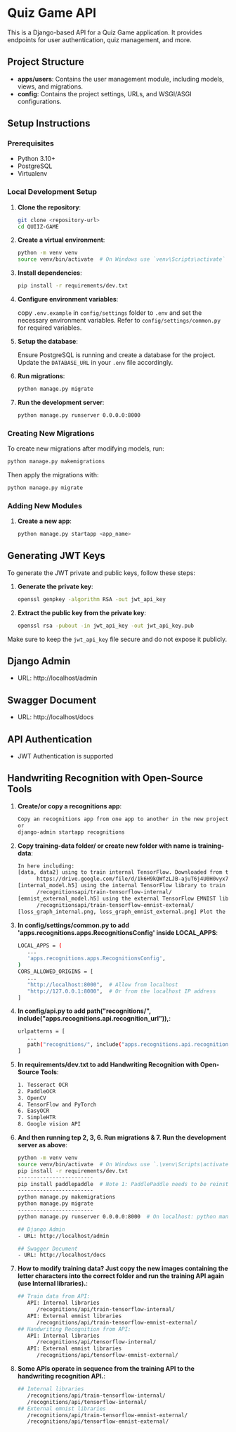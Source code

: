 # Quiz Game API

This is a Django-based API for a Quiz Game application. It provides endpoints for user authentication, quiz management, and more.

## Project Structure

- **apps/users**: Contains the user management module, including models, views, and migrations.
- **config**: Contains the project settings, URLs, and WSGI/ASGI configurations.

## Setup Instructions

### Prerequisites

- Python 3.10+
- PostgreSQL
- Virtualenv

### Local Development Setup

1. **Clone the repository**:

   ```bash
   git clone <repository-url>
   cd QUIIZ-GAME
   ```

2. **Create a virtual environment**:

   ```bash
   python -m venv venv
   source venv/bin/activate  # On Windows use `venv\Scripts\activate`
   ```

3. **Install dependencies**:

   ```bash
   pip install -r requirements/dev.txt
   ```

4. **Configure environment variables**:

   copy `.env.example` in `config/settings` folder to `.env` and set the necessary environment variables. Refer to `config/settings/common.py` for required variables.

5. **Setup the database**:

   Ensure PostgreSQL is running and create a database for the project. Update the `DATABASE_URL` in your `.env` file accordingly.

6. **Run migrations**:

   ```bash
   python manage.py migrate
   ```

7. **Run the development server**:

   ```bash
   python manage.py runserver 0.0.0.0:8000
   ```

### Creating New Migrations

To create new migrations after modifying models, run:

```bash
python manage.py makemigrations
```

Then apply the migrations with:

```bash
python manage.py migrate
```

### Adding New Modules

1. **Create a new app**:

   ```bash
   python manage.py startapp <app_name>
   ```

## Generating JWT Keys

To generate the JWT private and public keys, follow these steps:

1. **Generate the private key**:
   
   ```bash
   openssl genpkey -algorithm RSA -out jwt_api_key
   ```

2. **Extract the public key from the private key**:

   ```bash
   openssl rsa -pubout -in jwt_api_key -out jwt_api_key.pub
   ```

Make sure to keep the `jwt_api_key` file secure and do not expose it publicly.

## Django Admin
- URL: http://localhost/admin

## Swagger Document
- URL: http://localhost/docs

## API Authentication
- JWT Authentication is supported


## Handwriting Recognition with Open-Source Tools

1. **Create/or copy a recognitions app**:
   ```bash
   Copy an recognitions app from one app to another in the new project.
   or
   django-admin startapp recognitions
   ```

2. **Copy training-data folder/ or create new folder with name is training-data**:
   ```bash
   In here including:
   [data, data2] using to train internal TensorFlow. Downloaded from the experimental training model website:
         https://drive.google.com/file/d/1k6H9kQWfzLJB-ajuT6j4U0H0vyx7n_uL/view?usp=drive_link
   [internal_model.h5] using the internal TensorFlow library to train and generate this file when running the API:
         /recognitionsapi/train-tensorflow-internal/
   [emnist_external_model.h5] using the external TensorFlow EMNIST library to train and generate this file when running the API:
         /recognitionsapi/train-tensorflow-emnist-external/
   [loss_graph_internal.png, loss_graph_emnist_external.png] Plot the loss graph after training is complete.
   ```

3. **In config/settings/common.py to add 'apps.recognitions.apps.RecognitionsConfig' inside LOCAL_APPS**:
   ```bash
   LOCAL_APPS = (
      ...
      'apps.recognitions.apps.RecognitionsConfig',
   )
   CORS_ALLOWED_ORIGINS = [
      ...
      "http://localhost:8000",  # Allow from localhost 
      "http://127.0.0.1:8000",  # Or from the localhost IP address
   ]
   ```

4. **In config/api.py to add path("recognitions/", include("apps.recognitions.api.recognition_url")),**:
   ```bash
   urlpatterns = [
      ...
      path("recognitions/", include("apps.recognitions.api.recognition_url")),
   ]
   ```

5. **In requirements/dev.txt to add Handwriting Recognition with Open-Source Tools**:
   ```bash
   1. Tesseract OCR
   2. PaddleOCR
   3. OpenCV
   4. TensorFlow and PyTorch
   6. EasyOCR
   7. SimpleHTR
   8. Google vision API
   ```

6. **And then running tep 2, 3, 6. **Run migrations** & 7. **Run the development server** as above**:
   ```bash
   python -m venv venv
   source venv/bin/activate  # On Windows use `.\venv\Scripts\activate` & python.exe -m pip install --upgrade pip
   pip install -r requirements/dev.txt
   ------------------------
   pip install paddlepaddle  # Note 1: PaddlePaddle needs to be reinstalled, because the paddlepaddle depends on protobuf <=3.20.2 while the tensorflow depends on protobuf >=3.20.3 
   ------------------------
   python manage.py makemigrations
   python manage.py migrate
   ------------------------
   python manage.py runserver 0.0.0.0:8000  # On localhost: python manage.py runserver localhost:8000
   
   ## Django Admin
   - URL: http://localhost/admin
   
   ## Swagger Document
   - URL: http://localhost/docs
   ```

7. **How to modify training data? Just copy the new images containing the letter characters into the correct folder and run the training API again (use Internal libraries).**:
   ```bash
   ## Train data from API:
      API: Internal libraries
         /recognitions/api/train-tensorflow-internal/
      API: External emnist libraries
         /recognitions/api/train-tensorflow-emnist-external/
   ## Handwriting Recognition from API:
      API: Internal libraries
         /recognitions/api/tensorflow-internal/
      API: External emnist libraries
         /recognitions/api/tensorflow-emnist-external/
   ```

8. **Some APIs operate in sequence from the training API to the handwriting recognition API.**:
   ```bash
   ## Internal libraries
      /recognitions/api/train-tensorflow-internal/
      /recognitions/api/tensorflow-internal/
   ## External emnist libraries
      /recognitions/api/train-tensorflow-emnist-external/
      /recognitions/api/tensorflow-emnist-external/
   ```
